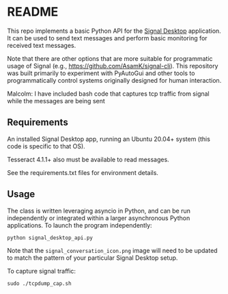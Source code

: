 # README

This repo implements a basic Python API for the [Signal Desktop](https://signal.org/en/download/) application. It can be used to send text messages and perform basic monitoring for received text messages.

Note that there are other options that are more suitable for programmatic usage of Signal (e.g., https://github.com/AsamK/signal-cli). This repository was built primarily to experiment with PyAutoGui and other tools to programmatically control systems originally designed for human interaction.

Malcolm:
I have included bash code that captures tcp traffic from signal while the messages are being sent

## Requirements

An installed Signal Desktop app, running an Ubuntu 20.04+ system (this code is specific to that OS).

Tesseract 4.1.1+ also must be available to read messages.

See the requirements.txt files for environment details.

## Usage

The class is written leveraging asyncio in Python, and can be run independently or integrated within a larger asynchronous Python applications. To launch the program independently:

```
python signal_desktop_api.py
```

Note that the `signal_conversation_icon.png` image will need to be updated to match the pattern of your particular Signal Desktop setup.

To capture signal traffic:
```
sudo ./tcpdump_cap.sh
```


